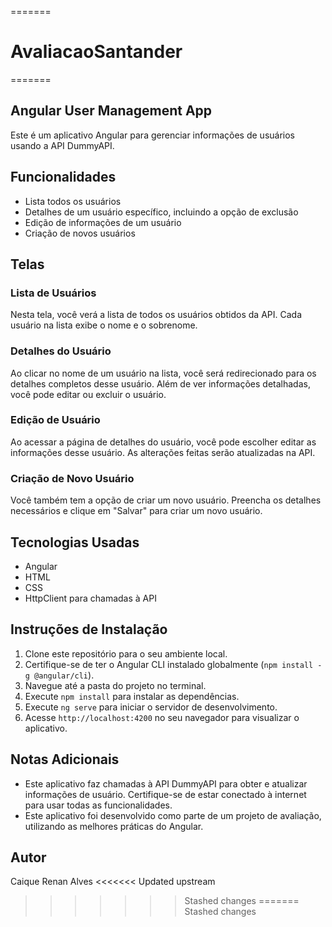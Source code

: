 =======
# AvaliacaoSantander
=======

## Angular User Management App

Este é um aplicativo Angular para gerenciar informações de usuários usando a API DummyAPI.

## Funcionalidades

- Lista todos os usuários
- Detalhes de um usuário específico, incluindo a opção de exclusão
- Edição de informações de um usuário
- Criação de novos usuários

## Telas

### Lista de Usuários

Nesta tela, você verá a lista de todos os usuários obtidos da API. Cada usuário na lista exibe o nome e o sobrenome.

### Detalhes do Usuário

Ao clicar no nome de um usuário na lista, você será redirecionado para os detalhes completos desse usuário. Além de ver informações detalhadas, você pode editar ou excluir o usuário.

### Edição de Usuário

Ao acessar a página de detalhes do usuário, você pode escolher editar as informações desse usuário. As alterações feitas serão atualizadas na API.

### Criação de Novo Usuário

Você também tem a opção de criar um novo usuário. Preencha os detalhes necessários e clique em "Salvar" para criar um novo usuário.

## Tecnologias Usadas

- Angular
- HTML
- CSS
- HttpClient para chamadas à API

## Instruções de Instalação

1. Clone este repositório para o seu ambiente local.
2. Certifique-se de ter o Angular CLI instalado globalmente (`npm install -g @angular/cli`).
3. Navegue até a pasta do projeto no terminal.
4. Execute `npm install` para instalar as dependências.
5. Execute `ng serve` para iniciar o servidor de desenvolvimento.
6. Acesse `http://localhost:4200` no seu navegador para visualizar o aplicativo.

## Notas Adicionais

- Este aplicativo faz chamadas à API DummyAPI para obter e atualizar informações de usuário. Certifique-se de estar conectado à internet para usar todas as funcionalidades.
- Este aplicativo foi desenvolvido como parte de um projeto de avaliação, utilizando as melhores práticas do Angular.

## Autor

Caique Renan Alves
<<<<<<< Updated upstream
>>>>>>> Stashed changes
=======
>>>>>>> Stashed changes
